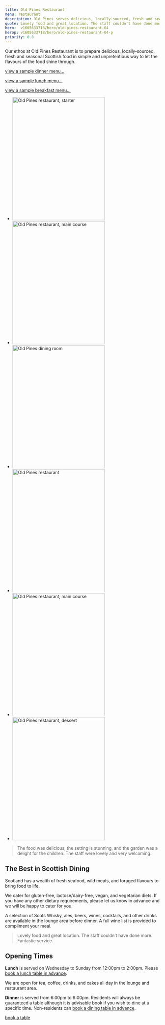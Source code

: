 ```yaml
---
title: Old Pines Restaurant
menu: restaurant
description: Old Pines serves delicious, locally-sourced, fresh and seasonal Scottish food and drink in our restaurant overlooking Highlands.
quote: Lovely food and great location. The staff couldn't have done more.
hero:  v1605633718/hero/old-pines-restaurant-04
herop: v1605633718/hero/old-pines-restaurant-04-p
priority: 0.8
---
```


Our ethos at Old Pines Restaurant is to prepare delicious, locally-sourced, fresh and seasonal Scottish food in simple and unpretentious way to let the flavours of the food shine through.

<a href="[root]menu/dinner" class="icon copy">view a sample dinner menu&hellip;</a>

<a href="[root]menu/lunch/" class="icon copy">view a sample lunch menu&hellip;</a>

<a href="[root]menu/breakfast/" class="icon copy">view a sample breakfast menu&hellip;</a>

<section class="list">
  <ul>
    <li><img src="[imagecdn]f_auto/v1589284698/content/old-pines-starter-02" width="300" height="400" alt="Old Pines restaurant, starter" crossorigin="anonymous" loading="lazy" /></li>
    <li><img src="[imagecdn]f_auto/v1589284698/content/old-pines-main-03" width="300" height="400" alt="Old Pines restaurant, main course" crossorigin="anonymous" loading="lazy" /></li>
    <li><img src="[imagecdn]f_auto/v1584450415/content/old-pines-restaurant.jpg" width="300" height="400" alt="Old Pines dining room" crossorigin="anonymous" loading="lazy" /></li>
    <li><img src="[imagecdn]f_auto/v1605877143/content/old-pines-restaurant-02.jpg" width="300" height="400" alt="Old Pines restaurant" crossorigin="anonymous" loading="lazy" /></li>
    <li><img src="[imagecdn]f_auto/v1589284698/content/old-pines-main-02" width="300" height="400" alt="Old Pines restaurant, main course" crossorigin="anonymous" loading="lazy" /></li>
    <li><img src="[imagecdn]f_auto/v1589284698/content/old-pines-dessert" width="300" height="400" alt="Old Pines restaurant, dessert" crossorigin="anonymous" loading="lazy" /></li>
  </ul>
</section>

> The food was delicious, the setting is stunning, and the garden was a delight for the children. The staff were lovely and very welcoming.


## The Best in Scottish Dining

Scotland has a wealth of fresh seafood, wild meats, and foraged flavours to bring food to life.

We cater for gluten-free, lactose/dairy-free, vegan, and vegetarian diets. If you have any other dietary requirements, please let us know in advance and we will be happy to cater for you.

A selection of Scots Whisky, ales, beers, wines, cocktails, and other drinks are available in the lounge area before dinner. A full wine list is provided to compliment your meal.

> Lovely food and great location. The staff couldn't have done more. Fantastic service.


## Opening Times

**Lunch** is served on Wednesday to Sunday from 12:00pm to 2:00pm. Please [book a lunch table in advance]([root]contact/).

We are open for tea, coffee, drinks, and cakes all day in the lounge and restaurant area.

**Dinner** is served from 6:00pm to 9:00pm. Residents will always be guaranteed a table although it is advisable book if you wish to dine at a specific time. Non-residents can [book a dining table in advance]([root]contact/).

<a href="[root]contact/" class="button">book a table</a>

